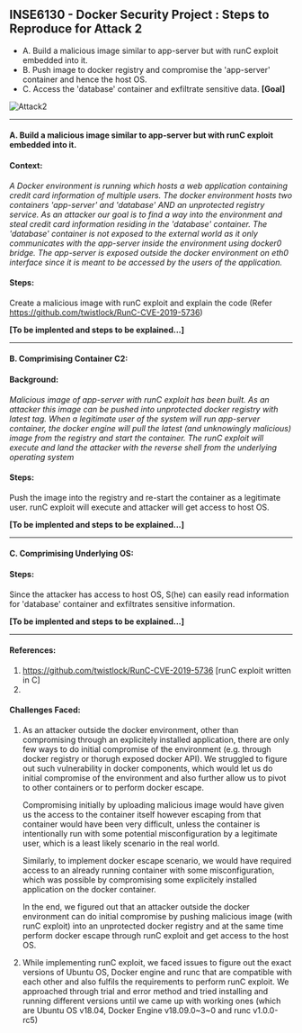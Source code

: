 ## INSE6130 - Docker Security Project : Steps to Reproduce for Attack 2

* A. Build a malicious image similar to app-server but with runC exploit embedded into it.
* B. Push image to docker registry and compromise the 'app-server' container and hence the host OS.
* C. Access the 'database' container and exfiltrate sensitive data. **\[Goal\]**

![Attack2](https://user-images.githubusercontent.com/30471250/158512857-d7dcb6d1-7992-4ba0-907e-d125504d07d9.jpg)

---

#### A. Build a malicious image similar to app-server but with runC exploit embedded into it.


#### Context:

*A Docker environment is running which hosts a web application containing credit card information of multiple users. The docker environment hosts two containers 'app-server' and 'database' AND an unprotected registry service. As an attacker our goal is to find a way into the environment and steal credit card information residing in the 'database' container. The 'database' container is not exposed to the external world as it only communicates with the app-server inside the environment using docker0 bridge. The app-server is exposed outside the docker environment on eth0 interface since it is meant to be accessed by the users of the application.*

#### Steps:

Create a malicious image with runC exploit and explain the code (Refer https://github.com/twistlock/RunC-CVE-2019-5736)

**[To be implented and steps to be explained...]**

---

#### B. Comprimising Container C2:

#### Background: 

*Malicious image of app-server with runC exploit has been built. As an attacker this image can be pushed into unprotected docker registry with latest tag. When a legitimate user of the system will run app-server container, the docker engine will pull the latest (and unknowingly malicious) image from the registry and start the container. The runC exploit will execute and land the attacker with the reverse shell from the underlying operating system*

#### Steps:

Push the image into the registry and re-start the container as a legitimate user. 
runC exploit will execute and attacker will get access to host OS.

**[To be implented and steps to be explained...]**


-----

#### C. Comprimising Underlying OS:

#### Steps:

Since the attacker has access to host OS, S(he) can easily read information for 'database' container and exfiltrates sensitive information.

**[To be implented and steps to be explained...]**

---

#### References:

1. https://github.com/twistlock/RunC-CVE-2019-5736	[runC exploit written in C]
2.

#### Challenges Faced:

1. As an attacker outside the docker environment, other than compromising through an explicitely installed application, there are only few ways to do  initial compromise of the environment (e.g. through docker registry or thorugh exposed docker API). We struggled to figure out such vulnerability in docker components, which would let us do initial compromise of the environment and also further allow us to pivot to other containers or to perform docker escape.
      
      Compromising initially by uploading malicious image would have given us the access to the container itself however escaping from that container would have been very difficult, unless the container is intentionally run with some potential misconfiguration by a legitimate user, which is a least likely scenario in the real world.
      
      Similarly, to implement docker escape scenario, we would have required access to an already running container with some misconfiguration, which was possible by compromising some explicitely installed application on the docker container.
      
      In the end, we figured out that an attacker outside the docker environment can do initial compromise by pushing malicious image (with runC exploit) into an unprotected docker registry and at the same time perform docker escape through runC exploit and get access to the host OS.

2. While implementing runC exploit, we faced issues to figure out the exact versions of Ubuntu OS, Docker engine and runc that are compatible with each other and also fulfils the requirements to perform runC exploit. We approached through trial and error method and tried installing and running different versions until we came up with working ones (which are Ubuntu OS v18.04, Docker Engine v18.09.0~3~0 and runc v1.0.0-rc5)
